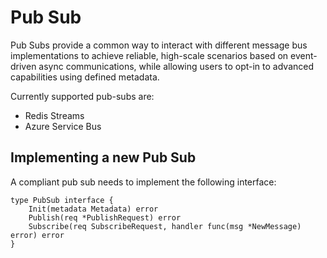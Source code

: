 # Pub Sub

Pub Subs provide a common way to interact with different message bus implementations to achieve reliable, high-scale scenarios based on event-driven async communications, while allowing users to opt-in to advanced capabilities using defined metadata.

Currently supported pub-subs are:

* Redis Streams
* Azure Service Bus

## Implementing a new Pub Sub

A compliant pub sub needs to implement the following interface:

```
type PubSub interface {
	Init(metadata Metadata) error
	Publish(req *PublishRequest) error
	Subscribe(req SubscribeRequest, handler func(msg *NewMessage) error) error
}
```
